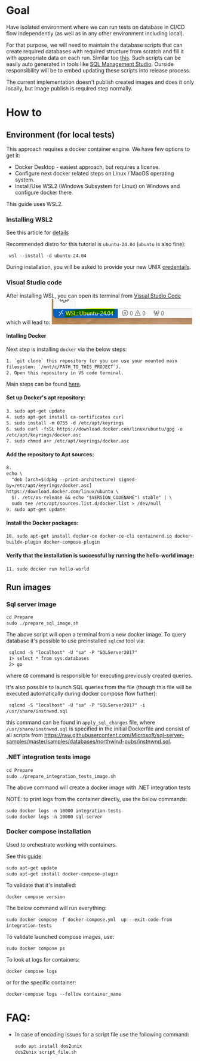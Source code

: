 # Goal
Have isolated environment where we can run tests on database in CI/CD flow independently (as well as in any other environment including local).

For that purpose, we will need to maintain the database scripts that can create required databases with required structure from scratch and fill it with appropriate data on each run. Similar too [this](https://raw.githubusercontent.com/Microsoft/sql-server-samples/master/samples/databases/northwind-pubs/instnwnd.sql).
Such scripts can be easily auto generated in tools like [SQL Management Studio](https://learn.microsoft.com/en-us/sql/ssms/scripting/generate-scripts-sql-server-management-studio?view=sql-server-ver16).
Ourside responsibility will be to embed updating these scripts into release process.

The current implementation doesn't publish created images and does it only locally, but image publish is required step normally.

# How to

## Environment (for local tests)
This approach requires a docker container engine. We have few options to get it:
* Docker Desktop - easiest approach, but requires a license.
* Configure next docker related steps on Linux / MacOS operating system.
* Install/Use WSL2 (Windows Subsystem for Linux) on Windows and configure docker there.

This guide uses WSL2.

### Installing WSL2
See this article for [details](https://learn.microsoft.com/en-us/windows/wsl/install)

Recommended distro for this tutorial is `ubuntu-24.04` (`ubuntu` is also fine):

     wsl --install -d ubuntu-24.04

During installation, you will be asked to provide your new UNIX [credentails](https://learn.microsoft.com/en-us/windows/wsl/setup/environment#set-up-your-linux-username-and-password).

### Visual Studio code
After installing WSL, you can open its terminal from [Visual Studio Code](https://learn.microsoft.com/en-us/windows/wsl/tutorials/wsl-vscode)
which will lead to:
![VSCode WSL connected](readme-imgs/image.png)

#### Intalling Docker
Next step is installing `docker` via the below steps:

    1. `git clone` this repository (or you can use your mounted main filesystem: `/mnt/c/PATH_TO_THIS_PROJECT`).
    2. Open this repository in VS code terminal.

Main steps can be found [here](https://docs.docker.com/engine/install/ubuntu/#install-using-the-repository).

#### Set up Docker's apt repository:
    3. sudo apt-get update
    4. sudo apt-get install ca-certificates curl
    5. sudo install -m 0755 -d /etc/apt/keyrings
    6. sudo curl -fsSL https://download.docker.com/linux/ubuntu/gpg -o /etc/apt/keyrings/docker.asc
    7. sudo chmod a+r /etc/apt/keyrings/docker.asc

#### Add the repository to Apt sources:
    8.
    echo \
      "deb [arch=$(dpkg --print-architecture) signed-by=/etc/apt/keyrings/docker.asc] https://download.docker.com/linux/ubuntu \
      $(. /etc/os-release && echo "$VERSION_CODENAME") stable" | \
      sudo tee /etc/apt/sources.list.d/docker.list > /dev/null
    9. sudo apt-get update

#### Install the Docker packages:
    10. sudo apt-get install docker-ce docker-ce-cli containerd.io docker-buildx-plugin docker-compose-plugin

#### Verify that the installation is successful by running the hello-world image:
    11. sudo docker run hello-world

## Run images
### Sql server image
    cd Prepare
    sudo ./prepare_sql_image.sh

The above script will open a terminal from a new docker image. To query database it's possible to use preinstalled `sqlcmd` tool via:

     sqlcmd -S "localhost" -U "sa" -P "SQLServer2017"
     1> select * from sys.databases
     2> go

where `GO` command is responsible for executing previously created queries.

It's also possible to launch SQL queries from the file (though this file will be executed automatically during docker compose flow further):

     sqlcmd -S "localhost" -U "sa" -P "SQLServer2017" -i /usr/share/instnwnd.sql

this command can be found in `apply_sql_changes` file, where `/usr/share/instnwnd.sql` is specified in the initial Dockerfile and consist of all scripts from https://raw.githubusercontent.com/Microsoft/sql-server-samples/master/samples/databases/northwind-pubs/instnwnd.sql.

### .NET integration tests image

    cd Prepare
    sudo ./prepare_integration_tests_image.sh

The above command will create a docker image with .NET integration tests

NOTE: to print logs from the container directly, use the below commands:

    sudo docker logs -n 10000 integration-tests
    sudo docker logs -n 10000 sql-server

### Docker compose installation
Used to orchestrate working with containers.

See this [guide](https://docs.docker.com/compose/install/linux/):

    sudo apt-get update
    sudo apt-get install docker-compose-plugin

To validate that it's installed:

    docker compose version

The below command will run everything:

    sudo docker compose -f docker-compose.yml  up --exit-code-from integration-tests

To validate launched compose images, use:

    sudo docker compose ps

To look at logs for containers:

    docker compose logs 

or for the specific container:

    docker-compose logs --follow container_name


# FAQ:

* In case of encoding issues for a script file use the following command:

      sudo apt install dos2unix
      dos2unix script_file.sh